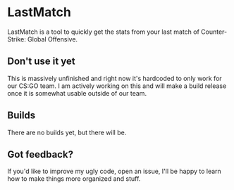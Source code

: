 # LastMatch

LastMatch is a tool to quickly get the stats from your last match of Counter-Strike: Global Offensive.

## Don't use it yet

This is massively unfinished and right now it's hardcoded to only work for our CS:GO team. I am actively working on this and will make a build release once it is somewhat usable outside of our team.

## Builds

There are no builds yet, but there will be.

## Got feedback?

If you'd like to improve my ugly code, open an issue, I'll be happy to learn how to make things more organized and stuff.
